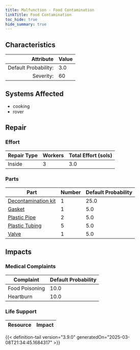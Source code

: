 ```yaml
---
title: Malfunction - Food Contamination
linkTitle: Food Contamination
toc_hide: true
hide_summary: true
---
```

<!-- This is generated by the MarsSim HelpGenertor, do not edit. -->

## Characteristics

| Attribute      | Value |
|--------:|:------|
|Default Probability:|3.0|
|Severity:|60|

## Systems Affected 
- cooking
- rover

## Repair

### Effort
|Repair Type|Workers|Total Effort (sols)|
|---|---|---|
|Inside|3|3.0|

### Parts
|Part|Number|Default Probability|
|---|---|---|
|[Decontamination kit](/docs/definitions/part/decontamination-kit)|1|25.0|
|[Gasket](/docs/definitions/part/gasket)|1|5.0|
|[Plastic Pipe](/docs/definitions/part/plastic-pipe)|2|5.0|
|[Plastic Tubing](/docs/definitions/part/plastic-tubing)|5|5.0|
|[Valve](/docs/definitions/part/valve)|1|5.0|

## Impacts

### Medical Complaints
|Complaint|Default Probability|
|---|---|
|Food Poisoning|10.0|
|Heartburn|10.0|

### Life Support
|Resource|Impact|
|---|---|


{{< definition-tail version="3.9.0" generatedOn="2025-03-08T21:34:45.1684317" >}}

